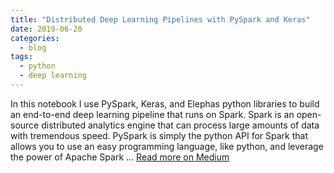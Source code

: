 ```yaml
---
title: "Distributed Deep Learning Pipelines with PySpark and Keras"
date: 2019-06-20
categories:
  - blog
tags:
  - python
  - deep learning
---
```


In this notebook I use PySpark, Keras, and Elephas python libraries to build an end-to-end deep learning pipeline that runs on Spark. Spark is an open-source distributed analytics engine that can process large amounts of data with tremendous speed. PySpark is simply the python API for Spark that allows you to use an easy programming language, like python, and leverage the power of Apache Spark ... [Read more on Medium](https://towardsdatascience.com/distributed-deep-learning-pipelines-with-pyspark-and-keras-a3a1c22b9239)
